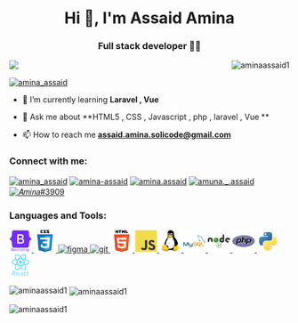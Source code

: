 # <h1 align="center">Hi 👋, I'm Assaid Amina</h1>
<h3 align="center">Full stack developer 👩‍💻</h3>
<img align="left" width="400" src="https://i.pinimg.com/originals/e7/26/c7/e726c74ac081eed50feee1433d12c998.gif">

<p align="left"> <img src="https://komarev.com/ghpvc/?username=aminaassaid1&label=Profile%20views&color=0e75b6&style=flat" alt="aminaassaid1" /> </p>

<p align="left"> <a href="https://twitter.com/amina_assaid" target="blank"><img src="https://img.shields.io/twitter/follow/amina_assaid?logo=twitter&style=for-the-badge" alt="amina_assaid" /></a> </p>

- 🌱 I’m currently learning **Laravel , Vue**

- 💬 Ask me about **HTML5 , CSS , Javascript , php , laravel , Vue  **

- 📫 How to reach me **assaid.amina.solicode@gmail.com**

<h3 align="left">Connect with me:</h3>
<p align="left">
<a href="https://twitter.com/amina_assaid" target="blank"><img align="center" src="https://raw.githubusercontent.com/rahuldkjain/github-profile-readme-generator/master/src/images/icons/Social/twitter.svg" alt="amina_assaid" height="30" width="40" /></a>
<a href="https://linkedin.com/in/amina-assaid-943989252" target="blank"><img align="center" src="https://raw.githubusercontent.com/rahuldkjain/github-profile-readme-generator/master/src/images/icons/Social/linked-in-alt.svg" alt="amina-assaid" height="30" width="40" /></a>
<a href="https://fb.com/amina.assaid.94" target="blank"><img align="center" src="https://raw.githubusercontent.com/rahuldkjain/github-profile-readme-generator/master/src/images/icons/Social/facebook.svg" alt="amina.assaid" height="30" width="40" /></a>
<a href="https://instagram.com/amuna._.assaid" target="blank"><img align="center" src="https://raw.githubusercontent.com/rahuldkjain/github-profile-readme-generator/master/src/images/icons/Social/instagram.svg" alt="amuna._.assaid" height="30" width="40" /></a>
<a href="https://discord.gg/𝐴𝑚𝑖𝑛𝑎#3909" target="blank"><img align="center" src="https://raw.githubusercontent.com/rahuldkjain/github-profile-readme-generator/master/src/images/icons/Social/discord.svg" alt="𝐴𝑚𝑖𝑛𝑎#3909" height="30" width="40" /></a>
</p>

<h3 align="left">Languages and Tools:</h3>
<p align="left"> <a href="https://getbootstrap.com" target="_blank" rel="noreferrer"> <img src="https://raw.githubusercontent.com/devicons/devicon/master/icons/bootstrap/bootstrap-plain-wordmark.svg" alt="bootstrap" width="40" height="40"/> </a> <a href="https://www.w3schools.com/css/" target="_blank" rel="noreferrer"> <img src="https://raw.githubusercontent.com/devicons/devicon/master/icons/css3/css3-original-wordmark.svg" alt="css3" width="40" height="40"/> </a> <a href="https://www.figma.com/" target="_blank" rel="noreferrer"> <img src="https://www.vectorlogo.zone/logos/figma/figma-icon.svg" alt="figma" width="40" height="40"/> </a> <a href="https://git-scm.com/" target="_blank" rel="noreferrer"> <img src="https://www.vectorlogo.zone/logos/git-scm/git-scm-icon.svg" alt="git" width="40" height="40"/> </a> <a href="https://www.w3.org/html/" target="_blank" rel="noreferrer"> <img src="https://raw.githubusercontent.com/devicons/devicon/master/icons/html5/html5-original-wordmark.svg" alt="html5" width="40" height="40"/> </a> <a href="https://developer.mozilla.org/en-US/docs/Web/JavaScript" target="_blank" rel="noreferrer"> <img src="https://raw.githubusercontent.com/devicons/devicon/master/icons/javascript/javascript-original.svg" alt="javascript" width="40" height="40"/> </a> <a href="https://www.linux.org/" target="_blank" rel="noreferrer"> <img src="https://raw.githubusercontent.com/devicons/devicon/master/icons/linux/linux-original.svg" alt="linux" width="40" height="40"/> </a> <a href="https://www.mysql.com/" target="_blank" rel="noreferrer"> <img src="https://raw.githubusercontent.com/devicons/devicon/master/icons/mysql/mysql-original-wordmark.svg" alt="mysql" width="40" height="40"/> </a> <a href="https://nodejs.org" target="_blank" rel="noreferrer"> <img src="https://raw.githubusercontent.com/devicons/devicon/master/icons/nodejs/nodejs-original-wordmark.svg" alt="nodejs" width="40" height="40"/> </a> <a href="https://www.php.net" target="_blank" rel="noreferrer"> <img src="https://raw.githubusercontent.com/devicons/devicon/master/icons/php/php-original.svg" alt="php" width="40" height="40"/> </a> <a href="https://www.python.org" target="_blank" rel="noreferrer"> <img src="https://raw.githubusercontent.com/devicons/devicon/master/icons/python/python-original.svg" alt="python" width="40" height="40"/> </a> <a href="https://reactjs.org/" target="_blank" rel="noreferrer"> <img src="https://raw.githubusercontent.com/devicons/devicon/master/icons/react/react-original-wordmark.svg" alt="react" width="40" height="40"/> </a> </p>

<p><img align="left" src="https://github-readme-stats.vercel.app/api/top-langs?username=aminaassaid1&show_icons=true&locale=en&layout=compact" alt="aminaassaid1" /></p>

<p>&nbsp;<img align="center" src="https://github-readme-stats.vercel.app/api?username=aminaassaid1&show_icons=true&locale=en" alt="aminaassaid1" /></p>

<p><img align="center" src="https://github-readme-streak-stats.herokuapp.com/?user=aminaassaid1&" alt="aminaassaid1" /></p>
